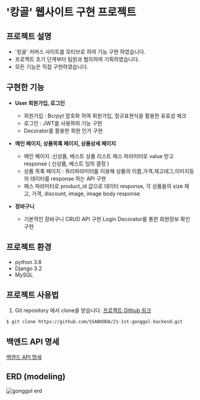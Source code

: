 # '캉골' 웹사이트 구현 프로젝트

## 프로젝트 설명
- '캉골' 커머스 사이트를 모티브로 하여 기능 구현 하였습니다.
- 프로젝트 초기 단계부터 팀원과 협의하여 기획하였습니다.
- 모든 기능은 직접 구현하였습니다.

## 구현한 기능
- **User 회원가입, 로그인**
    - 회원가입 : Bcrpyt 암호화 하여 회원가입, 정규표현식을 활용한 유효성 체크
    - 로그인 : JWT를 사용하여 기능 구현
    - Decorator를 활용한 회원 인가 구현

- **메인 페이지, 상품목록 페이지, 상품상세 페이지**
    - 메인 페이지 :신상품, 베스트 상품 리스트 패스 파라미터로 value 받고 response ( 신상품, 베스트 임의 결정 )
    - 상품 목록 페이지 : 쿼리파라미터를 이용해 상품의 이름,가격,재고태그,이미지등의 데이터를 response 하는 API 구현
    - 패스 파라미터로 product_id 값으로 데이터 response, 각 상품들의 size 재고, 가격, discount, image, image body response

- **장바구니**
    - 기본적인 장바구니 CRUD API 구현
      Login Decorator를 통한 회원정보 확인 구현

## 프로젝트 환경
- python 3.8
- Django 3.2
- MySQL

## 프로젝트 사용법
1. Git repository 에서 clone을 받습니다.
<a href="https://github.com/SSABOODA/21-1st-gonggol-backend">프로젝트 Github 링크</a>

```
$ git clone https://github.com/SSABOODA/21-1st-gonggol-backend.git
```

## 백엔드 API 명세
<a href="https://app.gitbook.com/@gonggol/s/gonggol/">백엔드 API 명세</a>

## ERD (modeling)
![gonggol erd](https://user-images.githubusercontent.com/69753846/129688466-f5d163fd-0f8e-4238-af94-3a5ae1749622.png)

